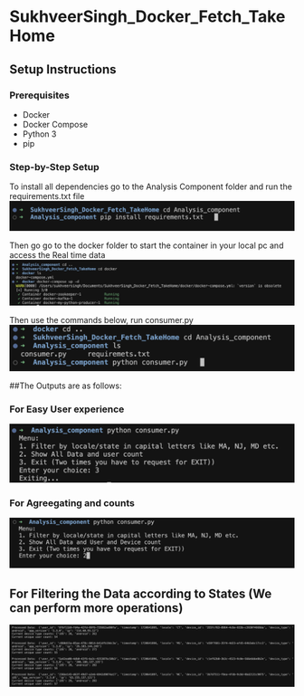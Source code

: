 # SukhveerSingh_Docker_Fetch_TakeHome

## Setup Instructions

### Prerequisites
- Docker
- Docker Compose
- Python 3
- pip

### Step-by-Step Setup
To install all dependencies go to the Analysis Component folder and run the requirements.txt file
![Outputs_Terminal](Outputs_Terminal/1.png)

Then go go to the docker folder to start the container in your local pc and access the Real time data
![Outputs_Terminal](Outputs_Terminal/2.png)

Then use the commands below, run consumer.py 
![Outputs_Terminal](Outputs_Terminal/3.png)


##The Outputs are as follows: 
### For Easy User experience
![Outputs_Terminal](Outputs_Terminal/6.png)
### For Agreegating and counts
![Outputs_Terminal](Outputs_Terminal/4.png)

## For Filtering the Data according to States (We can perform more operations)
![Outputs_Terminal](Outputs_Terminal/5.png)
